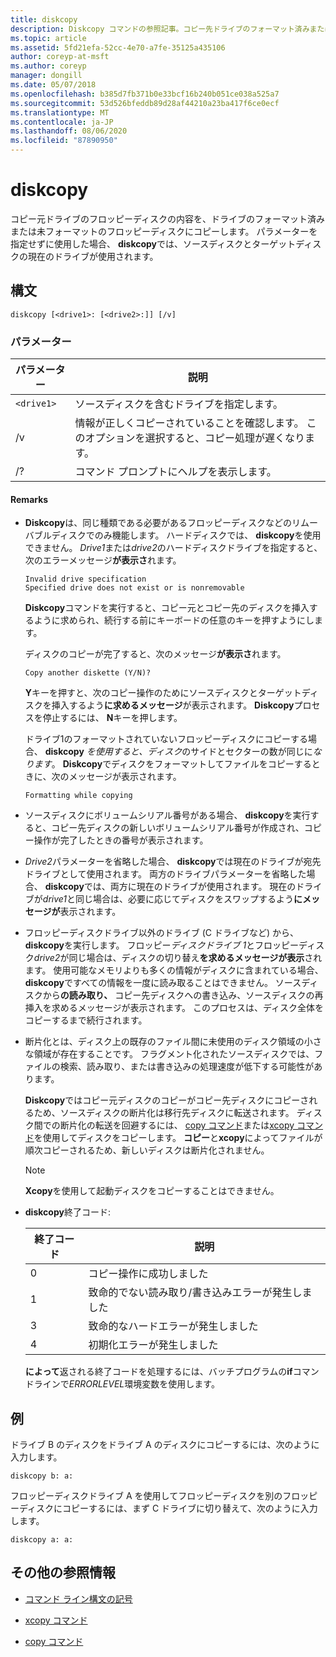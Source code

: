 ```yaml
---
title: diskcopy
description: Diskcopy コマンドの参照記事。コピー先ドライブのフォーマット済みまたは未フォーマットのフロッピーディスクに、ソースドライブのフロッピーディスクの内容をコピーします。
ms.topic: article
ms.assetid: 5fd21efa-52cc-4e70-a7fe-35125a435106
author: coreyp-at-msft
ms.author: coreyp
manager: dongill
ms.date: 05/07/2018
ms.openlocfilehash: b385d7fb371b0e33bcf16b240b051ce038a525a7
ms.sourcegitcommit: 53d526bfeddb89d28af44210a23ba417f6ce0ecf
ms.translationtype: MT
ms.contentlocale: ja-JP
ms.lasthandoff: 08/06/2020
ms.locfileid: "87890950"
---
```

# <a name="diskcopy"></a>diskcopy

コピー元ドライブのフロッピーディスクの内容を、ドライブのフォーマット済みまたは未フォーマットのフロッピーディスクにコピーします。 パラメーターを指定せずに使用した場合、 **diskcopy**では、ソースディスクとターゲットディスクの現在のドライブが使用されます。

## <a name="syntax"></a>構文

```
diskcopy [<drive1>: [<drive2>:]] [/v]
```

### <a name="parameters"></a>パラメーター

| パラメーター | 説明 |
| --------- | ----------- |
| `<drive1>` | ソースディスクを含むドライブを指定します。 |
| /v | 情報が正しくコピーされていることを確認します。 このオプションを選択すると、コピー処理が遅くなります。 |
| /? | コマンド プロンプトにヘルプを表示します。 |

#### <a name="remarks"></a>Remarks

- **Diskcopy**は、同じ種類である必要があるフロッピーディスクなどのリムーバブルディスクでのみ機能します。 ハードディスクでは、 **diskcopy**を使用できません。 *Drive1*または*drive2*のハードディスクドライブを指定すると、次のエラーメッセージ**が表示さ**れます。

    ```
    Invalid drive specification
    Specified drive does not exist or is nonremovable
    ```

    **Diskcopy**コマンドを実行すると、コピー元とコピー先のディスクを挿入するように求められ、続行する前にキーボードの任意のキーを押すようにします。

    ディスクのコピーが完了すると、次のメッセージ**が表示さ**れます。

    ```
    Copy another diskette (Y/N)?
    ```

    **Y**キーを押すと、次のコピー操作のためにソースディスクとターゲットディスクを挿入するよう**に求めるメッセージ**が表示されます。 **Diskcopy**プロセスを停止するには、 **N**キーを押します。

    ドライブ1のフォーマットされていないフロッピーディスクにコピーする場合、 **diskcopy** *を使用すると、ディスク*のサイドとセクターの数が同じに*なります*。 **Diskcopy**でディスクをフォーマットしてファイルをコピーするときに、次のメッセージが表示されます。

    ```
    Formatting while copying
    ```

- ソースディスクにボリュームシリアル番号がある場合、 **diskcopy**を実行すると、コピー先ディスクの新しいボリュームシリアル番号が作成され、コピー操作が完了したときの番号が表示されます。

- *Drive2*パラメーターを省略した場合、 **diskcopy**では現在のドライブが宛先ドライブとして使用されます。 両方のドライブパラメーターを省略した場合、 **diskcopy**では、両方に現在のドライブが使用されます。 現在のドライブが*drive1*と同じ場合は、必要に応じてディスクをスワップするよう**にメッセージが**表示されます。

- フロッピーディスクドライブ以外のドライブ (C ドライブなど) から、 **diskcopy**を実行します。 フロッピー*ディスクドライブ 1*とフロッピーディスク*drive2*が同じ場合は、ディスクの切り替え**を求めるメッセージが表示**されます。 使用可能なメモリよりも多くの情報がディスクに含まれている場合、 **diskcopy**ですべての情報を一度に読み取ることはできません。 ソースディスクから**の読み取り、** コピー先ディスクへの書き込み、ソースディスクの再挿入を求めるメッセージが表示されます。 このプロセスは、ディスク全体をコピーするまで続行されます。

- 断片化とは、ディスク上の既存のファイル間に未使用のディスク領域の小さな領域が存在することです。 フラグメント化されたソースディスクでは、ファイルの検索、読み取り、または書き込みの処理速度が低下する可能性があります。

    **Diskcopy**ではコピー元ディスクのコピーがコピー先ディスクにコピーされるため、ソースディスクの断片化は移行先ディスクに転送されます。 ディスク間での断片化の転送を回避するには、 [copy コマンド](copy.md)または[xcopy コマンド](xcopy.md)を使用してディスクをコピーします。 **コピー**と**xcopy**によってファイルが順次コピーされるため、新しいディスクは断片化されません。

    > [!NOTE]
    > **Xcopy**を使用して起動ディスクをコピーすることはできません。

- **diskcopy**終了コード:

    | 終了コード | 説明 |
    | --------- | ----------- |
    | 0 | コピー操作に成功しました |
    | 1 | 致命的でない読み取り/書き込みエラーが発生しました |
    | 3 | 致命的なハードエラーが発生しました |
    | 4 | 初期化エラーが発生しました |

    **によって**返される終了コードを処理するには、バッチプログラムの**if**コマンドラインで*ERRORLEVEL*環境変数を使用します。

## <a name="examples"></a>例

ドライブ B のディスクをドライブ A のディスクにコピーするには、次のように入力します。

```
diskcopy b: a:
```

フロッピーディスクドライブ A を使用してフロッピーディスクを別のフロッピーディスクにコピーするには、まず C ドライブに切り替えて、次のように入力します。

```
diskcopy a: a:
```

## <a name="additional-references"></a>その他の参照情報

- [コマンド ライン構文の記号](command-line-syntax-key.md)

- [xcopy コマンド](xcopy.md)

- [copy コマンド](copy.md)
